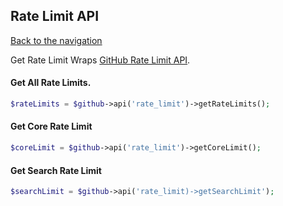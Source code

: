 ## Rate Limit API
[Back to the navigation](README.md)

Get Rate Limit
Wraps [GitHub Rate Limit API](http://developer.github.com/v3/rate_limit/).

#### Get All Rate Limits.

```php
$rateLimits = $github->api('rate_limit')->getRateLimits();
```

#### Get Core Rate Limit

```php
$coreLimit = $github->api('rate_limit')->getCoreLimit();
```

#### Get Search Rate Limit

```php
$searchLimit = $github->api('rate_limit)->getSearchLimit');
```
